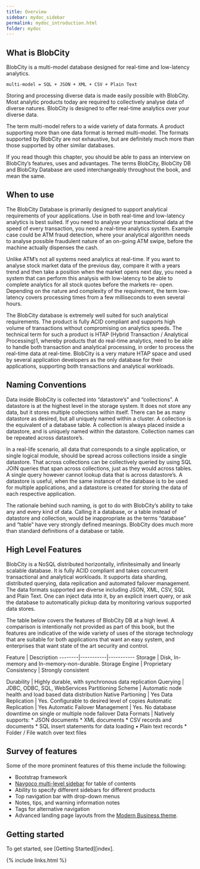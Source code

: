 ```yaml
---
title: Overview
sidebar: mydoc_sidebar
permalink: mydoc_introduction.html
folder: mydoc
---
```


## What is BlobCity

BlobCity is a multi-model database designed for real-time and low-latency analytics.

    multi-model = SQL + JSON + XML + CSV + Plain Text

Storing and processing diverse data is made easily possible with BlobCity. Most analytic products today are required to collectively analyse data of diverse natures. BlobCity is designed to offer real-time analytics over your diverse data.

The term multi-model refers to a wide variety of data formats. A product supporting more than one data format is termed multi-model. The formats supported by BlobCity are not exhaustive, but are definitely much more than those supported by other similar databases.

If you read though this chapter, you should be able to pass an interview on BlobCity’s features, uses and advantages. The terms BlobCity, BlobCity DB and BlobCity Database are used interchangeably throughout the book, and mean the same.

## When to use

The BlobCity Database is primarily designed to support analytical requirements of your applications. Use in both real-time and low-latency analytics is best suited. If you need to analyse your transactional data at the speed of every transaction, you need a real-time analytics system. Example case could be ATM fraud detection, where your analytical algorithm needs to analyse possible fraudulent nature of an on-going ATM swipe, before the machine actually dispenses the cash.

Unlike ATM’s not all systems need analytics at real-time. If you want to analyse stock market data of the previous day, compare it with a years trend and then take a position when the market opens next day, you need a system that can perform this analysis with low-latency to be able to complete analytics for all stock quotes before the markets re- open. Depending on the nature and complexity of the requirement, the term low-latency covers processing times from a few milliseconds to even several hours.

The BlobCity database is extremely well suited for such analytical requirements. The product is fully ACID compliant and supports high volume of transactions without compromising on analytics speeds. The technical term for such a product is HTAP (Hybrid Transaction / Analytical Processing)1, whereby products that do real-time analytics, need to be able to handle both transaction and analytical processing, in order to process the real-time data at real-time. BlobCity is a very mature HTAP space and used by several application developers as the only database for their applications, supporting both transactions and analytical workloads.

## Naming Conventions

Data inside BlobCity is collected into “datastore’s" and “collections”. A datastore is at the highest level in the storage system. It does not store any data, but it stores multiple collections within itself. There can be as many datastore as desired, but all uniquely named within a cluster. A collection is the equivalent of a database table. A collection is always placed inside a datastore, and is uniquely named within the datastore. Collection names can be repeated across datastore’s.

In a real-life scenario, all data that corresponds to a single application, or single logical module, should be spread across collections inside a single datastore. That across collections can be collectively queried by using SQL JOIN queries that span across collections, just as they would across tables. A single query however cannot lookup data that is across datastore’s. A datastore is useful, when the same instance of the database is to be used for multiple applications, and a datastore is created for storing the data of each respective application.

The rationale behind such naming, is got to do with BlobCity’s ability to take any and every kind of data. Calling it a database, or a table instead of datastore and collection, would be inappropriate as the terms “database” and “table” have very strongly defined meanings. BlobCity does much more than standard definitions of a database or table.

## High Level Features

BlobCity is a NoSQL distributed horizontally, infinitesimally and linearly scalable database. It is fully ACID compliant and takes concurrent transactional and analytical workloads. It supports data sharding, distributed querying, data replication and automated failover management. The data formats supported are diverse including JSON, XML, CSV, SQL and Plain Text. One can inject data into it, by an explicit insert query, or ask the database to automatically pickup data by monitoring various supported data stores.

The table below covers the features of BlobCity DB at a high level. A comparison is intentionally not provided as part of this book, but the features are indicative of the wide variety of uses of the storage technology that are suitable for both applications that want an easy system, and enterprises that want state of the art security and control.

Feature | Description
--------|-----------|-----------
Storage | Disk, In-memory and In-memory-non-durable.
Storage Engine | Proprietary
Consistency | Strongly consistent

Durability | Highly durable, with synchronous data replication
Querying | JDBC, ODBC, SQL, WebServices
Partitioning Scheme | Automatic node health and load based data distribution
Native Partioning | Yes
Data Replication | Yes. Configurable to desired level of copies
Automatic Replication | Yes
Automatic Failover Management | Yes. No database downtime on single or multiple node failover
Data Formats | Natively supports: * JSON documents * XML documents * CSV records and documents * SQL insert statements for data loading • Plain text records * Folder / File watch over text files

## Survey of features

Some of the more prominent features of this theme include the following:

* Bootstrap framework
* [Navgoco multi-level sidebar](http://www.komposta.net/article/navgoco) for table of contents
* Ability to specify different sidebars for different products
* Top navigation bar with drop-down menus
* Notes, tips, and warning information notes
* Tags for alternative navigation
* Advanced landing page layouts from the [Modern Business theme](http://startbootstrap.com/template-overviews/modern-business/).

## Getting started

To get started, see [Getting Started][index].

{% include links.html %}
